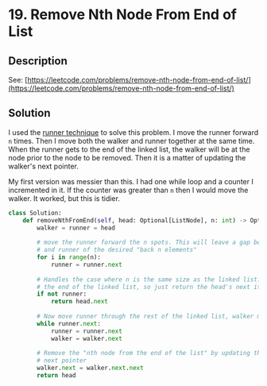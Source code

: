 # 19. Remove Nth Node From End of List

## Description

See: [https://leetcode.com/problems/remove-nth-node-from-end-of-list/](https://leetcode.com/problems/remove-nth-node-from-end-of-list/)

## Solution

I used the [runner technique](../../data-structures/linked-list.md#runner) to solve this problem.  I move the runner forward `n` times. Then I move both the walker and runner together at the same time. When the runner gets to the end of the linked list, the walker will be at the node prior to the node to be removed. Then it is a matter of updating the walker's next pointer.

My first version was messier than this. I had one while loop and a counter I incremented in it. If the counter was greater than `n` then I would move the walker. It worked, but this is tidier.

```python
class Solution:
    def removeNthFromEnd(self, head: Optional[ListNode], n: int) -> Optional[ListNode]:
        walker = runner = head
        
        # move the runner forward the n spots. This will leave a gap between the walker
        # and runner of the desired "back n elements"
        for i in range(n):
            runner = runner.next
        
        # Handles the case where n is the same size as the linked list. The runner reaches 
        # the end of the linked list, so just return the head's next item.
        if not runner:
            return head.next
        
        # Now move runner through the rest of the linked list, walker moves along too
        while runner.next:
            runner = runner.next
            walker = walker.next
        
        # Remove the "nth node from the end of the list" by updating the prior node's
        # next pointer                
        walker.next = walker.next.next
        return head
        
```
